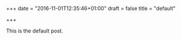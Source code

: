 +++
date = "2016-11-01T12:35:46+01:00"
draft = false
title = "default"

+++

This is the default post.